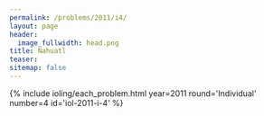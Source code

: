```yaml
---
permalink: /problems/2011/i4/
layout: page
header:
  image_fullwidth: head.png
title: Nahuatl
teaser: 
sitemap: false
---
```


{% include ioling/each_problem.html year=2011 round='Individual' number=4 id='iol-2011-i-4' %}